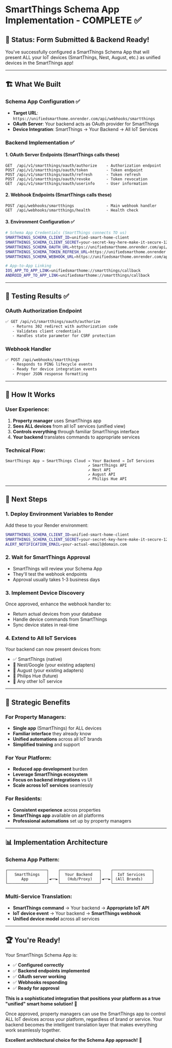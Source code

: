 # SmartThings Schema App Implementation - COMPLETE ✅

## 🎉 **Status: Form Submitted & Backend Ready!**

You've successfully configured a SmartThings Schema App that will present ALL your IoT devices (SmartThings, Nest, August, etc.) as unified devices in the SmartThings app!

---

## 🏗️ **What We Built**

### **Schema App Configuration** ✅
- **Target URL**: `https://unifiedsmarthome.onrender.com/api/webhooks/smartthings`
- **OAuth Server**: Your backend acts as OAuth provider for SmartThings
- **Device Integration**: SmartThings → Your Backend → All IoT Services

### **Backend Implementation** ✅

#### **1. OAuth Server Endpoints** (SmartThings calls these)
```
GET  /api/v1/smartthings/oauth/authorize    - Authorization endpoint
POST /api/v1/smartthings/oauth/token        - Token endpoint  
POST /api/v1/smartthings/oauth/refresh      - Token refresh
POST /api/v1/smartthings/oauth/revoke       - Token revocation
GET  /api/v1/smartthings/oauth/userinfo     - User information
```

#### **2. Webhook Endpoints** (SmartThings calls these)
```
POST /api/webhooks/smartthings              - Main webhook handler
GET  /api/webhooks/smartthings/health       - Health check
```

#### **3. Environment Configuration** ✅
```bash
# Schema App Credentials (SmartThings connects TO us)
SMARTTHINGS_SCHEMA_CLIENT_ID=unified-smart-home-client
SMARTTHINGS_SCHEMA_CLIENT_SECRET=your-secret-key-here-make-it-secure-123
SMARTTHINGS_SCHEMA_OAUTH_URL=https://unifiedsmarthome.onrender.com/api/v1/smartthings/oauth/authorize
SMARTTHINGS_SCHEMA_TOKEN_REFRESH_URL=https://unifiedsmarthome.onrender.com/api/v1/smartthings/oauth/refresh
SMARTTHINGS_SCHEMA_WEBHOOK_URL=https://unifiedsmarthome.onrender.com/api/webhooks/smartthings

# App-to-App Linking
IOS_APP_TO_APP_LINK=unifiedsmarthome://smartthings/callback
ANDROID_APP_TO_APP_LINK=unifiedsmarthome://smartthings/callback
```

---

## 🧪 **Testing Results** ✅

### **OAuth Authorization Endpoint**
```bash
✅ GET /api/v1/smartthings/oauth/authorize
   - Returns 302 redirect with authorization code
   - Validates client credentials
   - Handles state parameter for CSRF protection
```

### **Webhook Handler**
```bash
✅ POST /api/webhooks/smartthings
   - Responds to PING lifecycle events
   - Ready for device integration events
   - Proper JSON response formatting
```

---

## 🔄 **How It Works**

### **User Experience:**
1. **Property manager** uses SmartThings app
2. **Sees ALL devices** from all IoT services (unified view)
3. **Controls everything** through familiar SmartThings interface
4. **Your backend** translates commands to appropriate services

### **Technical Flow:**
```
SmartThings App → SmartThings Cloud → Your Backend → IoT Services
                                    ↗ SmartThings API
                                    ↗ Nest API  
                                    ↗ August API
                                    ↗ Philips Hue API
```

---

## 🚀 **Next Steps**

### **1. Deploy Environment Variables to Render**
Add these to your Render environment:
```bash
SMARTTHINGS_SCHEMA_CLIENT_ID=unified-smart-home-client
SMARTTHINGS_SCHEMA_CLIENT_SECRET=your-secret-key-here-make-it-secure-123
ALERT_NOTIFICATION_EMAIL=your-actual-email@domain.com
```

### **2. Wait for SmartThings Approval**
- SmartThings will review your Schema App
- They'll test the webhook endpoints
- Approval usually takes 1-3 business days

### **3. Implement Device Discovery**
Once approved, enhance the webhook handler to:
- Return actual devices from your database
- Handle device commands from SmartThings
- Sync device states in real-time

### **4. Extend to All IoT Services**
Your backend can now present devices from:
- ✅ SmartThings (native)
- 🔄 Nest/Google (your existing adapters)
- 🔄 August (your existing adapters)  
- 🔄 Philips Hue (future)
- 🔄 Any other IoT service

---

## 🎯 **Strategic Benefits**

### **For Property Managers:**
- **Single app** (SmartThings) for ALL devices
- **Familiar interface** they already know
- **Unified automations** across all IoT brands
- **Simplified training** and support

### **For Your Platform:**
- **Reduced app development** burden
- **Leverage SmartThings ecosystem** 
- **Focus on backend integrations** vs UI
- **Scale across IoT services** seamlessly

### **For Residents:**
- **Consistent experience** across properties
- **SmartThings app** available on all platforms
- **Professional automations** set up by property managers

---

## 📊 **Implementation Architecture**

### **Schema App Pattern:**
```
┌─────────────────┐    ┌─────────────────┐    ┌─────────────────┐
│   SmartThings   │    │  Your Backend   │    │  IoT Services   │
│      App        │◄──►│   (Hub/Proxy)   │◄──►│ (All Brands)    │
└─────────────────┘    └─────────────────┘    └─────────────────┘
```

### **Multi-Service Translation:**
- **SmartThings command** → Your backend → **Appropriate IoT API**
- **IoT device event** → Your backend → **SmartThings webhook**
- **Unified device model** across all services

---

## 🏆 **You're Ready!**

Your SmartThings Schema App is:
- ✅ **Configured correctly**
- ✅ **Backend endpoints implemented**
- ✅ **OAuth server working**
- ✅ **Webhooks responding**
- ✅ **Ready for approval**

**This is a sophisticated integration that positions your platform as a true "unified" smart home solution!** 🎉

Once approved, property managers can use the SmartThings app to control ALL IoT devices across your platform, regardless of brand or service. Your backend becomes the intelligent translation layer that makes everything work seamlessly together.

**Excellent architectural choice for the Schema App approach!** 🚀 